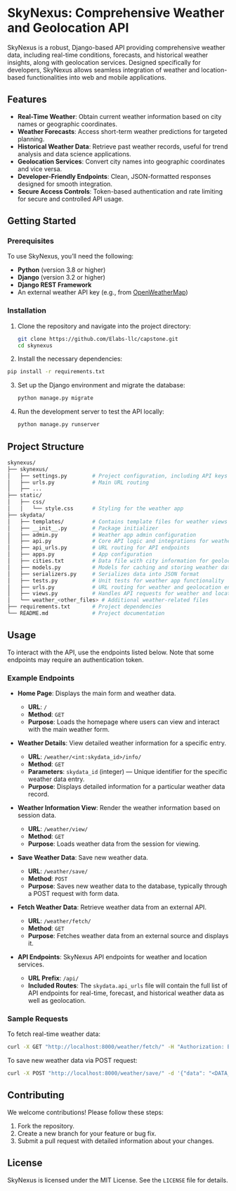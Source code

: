 # SkyNexus: Comprehensive Weather and Geolocation API

SkyNexus is a robust, Django-based API providing comprehensive weather data, including real-time conditions, forecasts, and historical weather insights, along with geolocation services. Designed specifically for developers, SkyNexus allows seamless integration of weather and location-based functionalities into web and mobile applications.

## Features

- **Real-Time Weather**: Obtain current weather information based on city names or geographic coordinates.
- **Weather Forecasts**: Access short-term weather predictions for targeted planning.
- **Historical Weather Data**: Retrieve past weather records, useful for trend analysis and data science applications.
- **Geolocation Services**: Convert city names into geographic coordinates and vice versa.
- **Developer-Friendly Endpoints**: Clean, JSON-formatted responses designed for smooth integration.
- **Secure Access Controls**: Token-based authentication and rate limiting for secure and controlled API usage.

## Getting Started

### Prerequisites

To use SkyNexus, you’ll need the following:

- **Python** (version 3.8 or higher)
- **Django** (version 3.2 or higher)
- **Django REST Framework**
- An external weather API key (e.g., from [OpenWeatherMap](https://openweathermap.org/))

### Installation

1. Clone the repository and navigate into the project directory:

   ```bash
   git clone https://github.com/Elabs-llc/capstone.git
   cd skynexus

2.  Install the necessary dependencies:

   ```bash
   pip install -r requirements.txt
   ```

3. Set up the Django environment and migrate the database:

   ```bash
   python manage.py migrate
   
5. Run the development server to test the API locally:

    ```bash
   python manage.py runserver

## Project Structure

``` bash
skynexus/
├── skynexus/
│   ├── settings.py        # Project configuration, including API keys and other settings
│   ├── urls.py            # Main URL routing
│   ├── ...
├── static/
│   ├── css/
│   │   └── style.css      # Styling for the weather app
├── skydata/
│   ├── templates/         # Contains template files for weather views
│   ├── __init__.py        # Package initializer
│   ├── admin.py           # Weather app admin configuration
│   ├── api.py             # Core API logic and integrations for weather data
│   ├── api_urls.py        # URL routing for API endpoints
│   ├── apps.py            # App configuration
│   ├── cities.txt         # Data file with city information for geolocation
│   ├── models.py          # Models for caching and storing weather data
│   ├── serializers.py     # Serializes data into JSON format
│   ├── tests.py           # Unit tests for weather app functionality
│   ├── urls.py            # URL routing for weather and geolocation endpoints
│   ├── views.py           # Handles API requests for weather and location data
│   └── weather_<other_files> # Additional weather-related files
├── requirements.txt       # Project dependencies
└── README.md              # Project documentation
```

## Usage

To interact with the API, use the endpoints listed below. Note that some endpoints may require an authentication token.

### Example Endpoints

- **Home Page**: Displays the main form and weather data.
  - **URL**: `/`
  - **Method**: `GET`
  - **Purpose**: Loads the homepage where users can view and interact with the main weather form.

- **Weather Details**: View detailed weather information for a specific entry.
  - **URL**: `/weather/<int:skydata_id>/info/`
  - **Method**: `GET`
  - **Parameters**: `skydata_id` (integer) — Unique identifier for the specific weather data entry.
  - **Purpose**: Displays detailed information for a particular weather data record.

- **Weather Information View**: Render the weather information based on session data.
  - **URL**: `/weather/view/`
  - **Method**: `GET`
  - **Purpose**: Loads weather data from the session for viewing.

- **Save Weather Data**: Save new weather data.
  - **URL**: `/weather/save/`
  - **Method**: `POST`
  - **Purpose**: Saves new weather data to the database, typically through a POST request with form data.

- **Fetch Weather Data**: Retrieve weather data from an external API.
  - **URL**: `/weather/fetch/`
  - **Method**: `GET`
  - **Purpose**: Fetches weather data from an external source and displays it.

- **API Endpoints**: SkyNexus API endpoints for weather and location services.
  - **URL Prefix**: `/api/`
  - **Included Routes**: The `skydata.api_urls` file will contain the full list of API endpoints for real-time, forecast, and historical weather data as well as geolocation.

### Sample Requests

To fetch real-time weather data:
```bash
curl -X GET "http://localhost:8000/weather/fetch/" -H "Authorization: Bearer <YOUR_TOKEN>"
```

To save new weather data via POST request:
```bash
curl -X POST "http://localhost:8000/weather/save/" -d '{"data": "<DATA_JSON>"}' -H "Authorization: Bearer <YOUR_TOKEN>"
```


## Contributing

We welcome contributions! Please follow these steps:

1. Fork the repository.
2. Create a new branch for your feature or bug fix.
3. Submit a pull request with detailed information about your changes.


## License

SkyNexus is licensed under the MIT License. See the `LICENSE` file for details.

